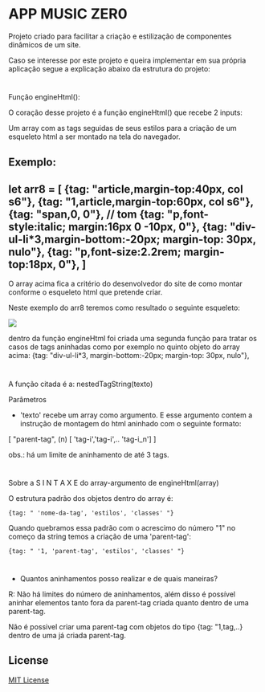 # APP MUSIC ZER0

Projeto criado para facilitar a criação e
estilização de componentes dinâmicos de
um site.

Caso se interesse por este projeto e queira implementar
em sua própria aplicação segue a explicação abaixo da estrutura do projeto:

#

Função engineHtml():

O coração desse projeto é a função engineHtml() que
recebe 2 inputs: 

Um array com as tags seguidas de seus estilos para
a criação de um esqueleto html a ser montado na tela do navegador.

Exemplo:
-----------
let arr8 = [
{tag: "article,margin-top:40px, col s6"},
{tag: "1,article,margin-top:60px, col s6"},
{tag: "span,0, 0"}, // tom
{tag: "p,font-style:italic; margin:16px 0 -10px, 0"},
{tag: "div-ul-li*3,margin-bottom:-20px; margin-top: 30px, nulo"},
{tag: "p,font-size:2.2rem; margin-top:18px, 0"},
]
-----------

O array acima fica a critério do desenvolvedor do site de como montar
conforme o esqueleto html que pretende criar.

Neste exemplo do arr8 teremos como resultado o seguinte esqueleto:

![](/htmlex.svg)

dentro da função engineHtml foi criada uma segunda função
para tratar os casos de tags aninhadas como por exemplo no quinto
objeto do array acima:
	{tag: "div-ul-li*3, margin-bottom:-20px; margin-top: 30px, nulo"},

#
A função citada é a: nestedTagString(texto)

Parâmetros

- 'texto' recebe um array como argumento. E esse argumento contem a instrução de montagem do html aninhado com o seguinte formato:

[ "parent-tag", (n) [ 'tag-i','tag-i',.. 'tag-i_n'] ]

obs.: há um limite de aninhamento de até 3 tags.

#

Sobre  a  S I N T A X E  do  array-argumento  de  engineHtml(array)

O estrutura padrão dos objetos dentro do array é:

	{tag: " 'nome-da-tag', 'estilos', 'classes' "}

Quando quebramos essa padrão com o acrescimo do número  "1" no
começo da string temos a criação de uma 'parent-tag':

	{tag: " '1, 'parent-tag', 'estilos', 'classes' "}

#

- Quantos aninhamentos posso realizar e de quais maneiras?

R: Não há limites do número de aninhamentos, além disso
 é possível aninhar elementos tanto fora da parent-tag
 criada quanto dentro de uma parent-tag.

   Não é possivel criar uma parent-tag com objetos do tipo {tag: "1,tag,..} dentro de uma já criada parent-tag.



## License

[MIT License](LICENSE)
